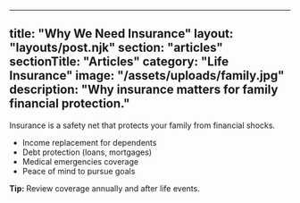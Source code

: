 
---
title: "Why We Need Insurance"
layout: "layouts/post.njk"
section: "articles"
sectionTitle: "Articles"
category: "Life Insurance"
image: "/assets/uploads/family.jpg"
description: "Why insurance matters for family financial protection."
---
Insurance is a safety net that protects your family from financial shocks.

- Income replacement for dependents
- Debt protection (loans, mortgages)
- Medical emergencies coverage
- Peace of mind to pursue goals

**Tip:** Review coverage annually and after life events.
